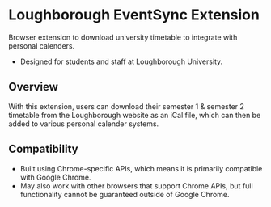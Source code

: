 # Loughborough EventSync Extension

Browser extension to download university timetable to integrate with personal calenders.

- Designed for students and staff at Loughborough University.

## Overview

With this extension, users can download their semester 1 & semester 2 timetable
from the Loughborough website as an iCal file, which can then be added to various
personal calender systems.

## Compatibility

- Built using Chrome-specific APIs, which means it is primarily compatible with Google Chrome.
- May also work with other browsers that support Chrome APIs, but full functionality cannot be guaranteed outside of Google Chrome.
